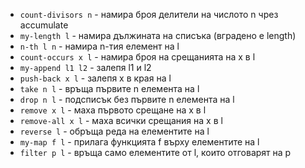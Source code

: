 - `count-divisors n` - намира броя делители на числото n чрез accumulate
- `my-length l` - намира дължината на списъка (вградено е length)
- `n-th l n` - намира n-тия елемент на l
- `count-occurs x l` - намира броя на срещанията на x в l
- `my-append l1 l2` - залепя l1 и l2
- `push-back x l` - залепя x в края на l
- `take n l` - връща първите n елемента на l
- `drop n l` - подсписък без първите n елемента на l
- `remove x l` - маха първото срещане на x в l
- `remove-all x l` - маха всички срещания на x в l
- `reverse l` - обръща реда на елементите на l
- `my-map f l` - прилага функцията f върху елементите на l
- `filter p l` - връща само елементите от l, които отговарят на p
